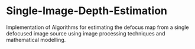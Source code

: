 # Single-Image-Depth-Estimation
Implementation of Algorithms for estimating the defocus map from a single defocused image source using image processing techniques and mathematical modelling. 
